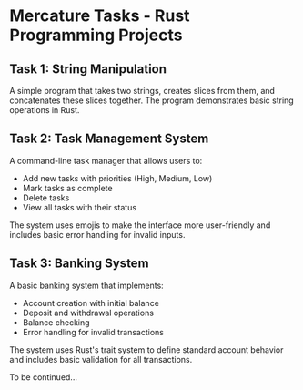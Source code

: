 # Mercature Tasks - Rust Programming Projects

## Task 1: String Manipulation
A simple program that takes two strings, creates slices from them, and concatenates these slices together. The program demonstrates basic string operations in Rust.

## Task 2: Task Management System
A command-line task manager that allows users to:
- Add new tasks with priorities (High, Medium, Low)
- Mark tasks as complete
- Delete tasks
- View all tasks with their status

The system uses emojis to make the interface more user-friendly and includes basic error handling for invalid inputs.

## Task 3: Banking System
A basic banking system that implements:
- Account creation with initial balance
- Deposit and withdrawal operations
- Balance checking
- Error handling for invalid transactions

The system uses Rust's trait system to define standard account behavior and includes basic validation for all transactions.

To be continued...
